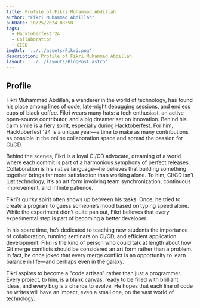 ```yaml
---
title: Profile of Fikri Muhammad Abdillah
author: "Fikri Muhammad Abdillah"
pubDate: 10/25/2024 08:58
tags:
  - Hacktoberfest'24  
  - Collaboration
  - CICD
imgUrl: '../../assets/Fikri.png'
description: Profile of Fikri Muhammad Abdillah
layout: '../../layouts/BlogPost.astro'
---
```


## Profile

Fikri Muhammad Abdillah, a wanderer in the world of technology, has found his place among lines of code, late-night debugging sessions, and endless cups of black coffee. Fikri wears many hats: a tech enthusiast, an active open-source contributor, and a big dreamer set on innovation. Behind his calm smile is a fiery spirit, especially during Hacktoberfest. For him, Hacktoberfest '24 is a unique year—a time to make as many contributions as possible in the online collaboration space and spread the passion for CI/CD.

Behind the scenes, Fikri is a loyal CI/CD advocate, dreaming of a world where each commit is part of a harmonious symphony of perfect releases. Collaboration is his native language—he believes that building something together brings far more satisfaction than working alone. To him, CI/CD isn’t just technology; it’s an art form involving team synchronization, continuous improvement, and infinite patience.

Fikri’s quirky spirit often shows up between his tasks. Once, he tried to create a program to guess someone’s mood based on typing speed alone. While the experiment didn’t quite pan out, Fikri believes that every experimental step is part of becoming a better developer.

In his spare time, he’s dedicated to teaching new students the importance of collaboration, running seminars on CI/CD, and efficient application development. Fikri is the kind of person who could talk at length about how Git merge conflicts should be considered an art form rather than a problem. In fact, he once joked that every merge conflict is an opportunity to learn balance in life—and perhaps even in the galaxy.

Fikri aspires to become a "code artisan" rather than just a programmer. Every project, to him, is a blank canvas, ready to be filled with brilliant ideas, and every bug is a chance to evolve. He hopes that each line of code he writes will have an impact, even a small one, on the vast world of technology.
